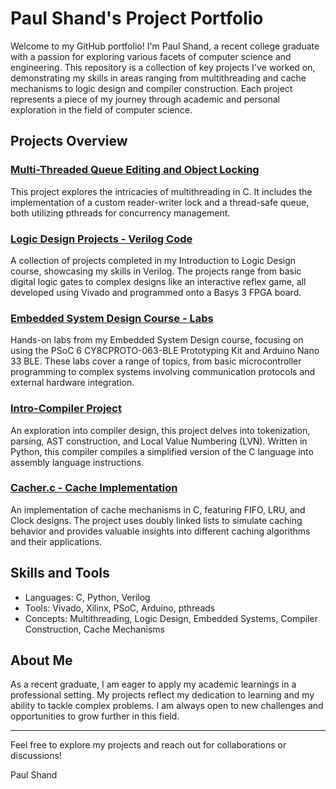# Paul Shand's Project Portfolio

Welcome to my GitHub portfolio! I'm Paul Shand, a recent college graduate with a passion for exploring various facets of computer science and engineering. This repository is a collection of key projects I've worked on, demonstrating my skills in areas ranging from multithreading and cache mechanisms to logic design and compiler construction. Each project represents a piece of my journey through academic and personal exploration in the field of computer science.

## Projects Overview

### [Multi-Threaded Queue Editing and Object Locking](./Multi-Thread)
This project explores the intricacies of multithreading in C. It includes the implementation of a custom reader-writer lock and a thread-safe queue, both utilizing pthreads for concurrency management.

### [Logic Design Projects - Verilog Code](./Intro-Logic-Design)
A collection of projects completed in my Introduction to Logic Design course, showcasing my skills in Verilog. The projects range from basic digital logic gates to complex designs like an interactive reflex game, all developed using Vivado and programmed onto a Basys 3 FPGA board.

### [Embedded System Design Course - Labs](./Course-Embedded-System-Design)
Hands-on labs from my Embedded System Design course, focusing on using the PSoC 6 CY8CPROTO-063-BLE Prototyping Kit and Arduino Nano 33 BLE. These labs cover a range of topics, from basic microcontroller programming to complex systems involving communication protocols and external hardware integration.

### [Intro-Compiler Project](./Intro-Compiler)
An exploration into compiler design, this project delves into tokenization, parsing, AST construction, and Local Value Numbering (LVN). Written in Python, this compiler compiles a simplified version of the C language into assembly language instructions.

### [Cacher.c - Cache Implementation](./Cache)
An implementation of cache mechanisms in C, featuring FIFO, LRU, and Clock designs. The project uses doubly linked lists to simulate caching behavior and provides valuable insights into different caching algorithms and their applications.

## Skills and Tools

- Languages: C, Python, Verilog
- Tools: Vivado, Xilinx, PSoC, Arduino, pthreads
- Concepts: Multithreading, Logic Design, Embedded Systems, Compiler Construction, Cache Mechanisms

## About Me

As a recent graduate, I am eager to apply my academic learnings in a professional setting. My projects reflect my dedication to learning and my ability to tackle complex problems. I am always open to new challenges and opportunities to grow further in this field.

---

Feel free to explore my projects and reach out for collaborations or discussions!

Paul Shand
